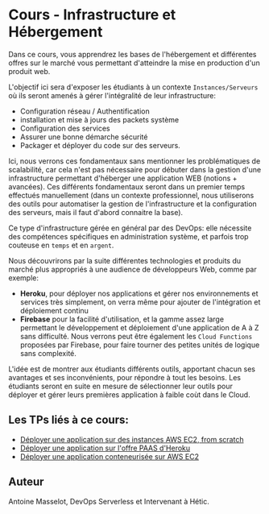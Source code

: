 # Cours - Infrastructure et Hébergement

Dans ce cours, vous apprendrez les bases de l'hébergement et différentes offres sur le marché vous permettant d'atteindre la mise en production d'un produit web.

L'objectif ici sera d'exposer les étudiants à un contexte `Instances/Serveurs` où ils seront amenés à gérer l'intégralité de leur infrastructure: 
- Configuration réseau / Authentification
- installation et mise à jours des packets système
- Configuration des services
- Assurer une bonne démarche sécurité
- Packager et déployer du code sur des serveurs.

Ici, nous verrons ces fondamentaux sans mentionner les problématiques de scalabilité, car cela n'est pas nécessaire pour débuter dans la gestion d'une infrastructure permettant d'héberger une application WEB (notions + avancées). Ces différents fondamentaux seront dans un premier temps effectués manuellement (dans un contexte professionnel, nous utiliserons des outils pour automatiser la gestion de l'infrastructure et la configuration des serveurs, mais il faut d'abord connaitre la base).

Ce type d'infrastructure gérée en général par des DevOps: elle nécessite des compétences spécifiques en administration système, et parfois trop couteuse en `temps` et en `argent`.

Nous découvrirons par la suite différentes technologies et produits du marché plus appropriés à une audience de développeurs Web, comme par exemple:
- **Heroku**, pour déployer nos applications et gérer nos environnements et services très simplement, on verra même pour ajouter de l'intégration et déploiement continu
- **Firebase** pour la facilité d'utilisation, et la gamme assez large permettant le développement et déploiement d'une application de A à Z sans difficulté. Nous verrons peut être également les `Cloud Functions` proposées par Firebase, pour faire tourner des petites unités de logique sans complexité.

L'idée est de montrer aux étudiants différents outils, apportant chacun ses avantages et ses inconvénients, pour répondre à tout les besoins. Les étudiants seront en suite en mesure de sélectionner leur outils pour déployer et gérer leurs premières application à faible coùt dans le Cloud.

## Les TPs liés à ce cours:

- [Déployer une application sur des instances AWS EC2, from scratch](./tp-aws-ec2)
- [Déployer une application sur l'offre PAAS d'Heroku](./tp-heroku)
- [Déployer une application conteneurisée sur AWS EC2](./tp-cloud-docker)

## Auteur

Antoine Masselot, DevOps Serverless et Intervenant à Hétic.

